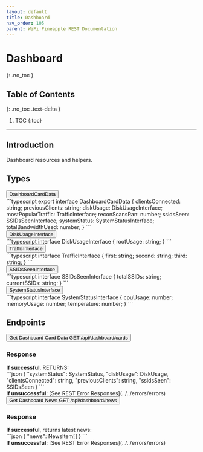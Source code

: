 ```yaml
---
layout: default
title: Dashboard
nav_order: 105
parent: WiFi Pineapple REST Documentation
---
```


<link rel="stylesheet" href="../../../../assets/css/endpoints.css">

# Dashboard
{: .no_toc }

## Table of Contents
{: .no_toc .text-delta }

1. TOC
{:toc}

---

## Introduction
Dashboard resources and helpers.

## Types

<button type="button" class="endpoint-collapsible">
<span class="api-name">DashboardCardData</span>
</button>
<div class="endpoint-content" markdown="1">
<div class="code-block" markdown="1">
```typescript
export interface DashboardCardData {
    clientsConnected: string;
    previousClients: string;
    diskUsage: DiskUsageInterface;
    mostPopularTraffic: TrafficInterface;
    reconScansRan: number;
    ssidsSeen: SSIDsSeenInterface;
    systemStatus: SystemStatusInterface;
    totalBandwidthUsed: number;
}
```
</div>
</div>
<button type="button" class="endpoint-collapsible">
<span class="api-name">DiskUsageInterface</span>
</button>
<div class="endpoint-content" markdown="1">
<div class="code-block" markdown="1">
```typescript
interface DiskUsageInterface {
    rootUsage: string;
}
```
</div>
</div>
<button type="button" class="endpoint-collapsible">
<span class="api-name">TrafficInterface</span>
</button>
<div class="endpoint-content" markdown="1">
<div class="code-block" markdown="1">
```typescript
interface TrafficInterface {
    first: string;
    second: string;
    third: string;
}
```
</div>
</div>
<button type="button" class="endpoint-collapsible">
<span class="api-name">SSIDsSeenInterface</span>
</button>
<div class="endpoint-content" markdown="1">
<div class="code-block" markdown="1">
```typescript
interface SSIDsSeenInterface {
    totalSSIDs: string;
    currentSSIDs: string;
}
```
</div>
</div>
<button type="button" class="endpoint-collapsible">
<span class="api-name">SystemStatusInterface</span>
</button>
<div class="endpoint-content" markdown="1">
<div class="code-block" markdown="1">
```typescript
interface SystemStatusInterface {
    cpuUsage: number;
    memoryUsage: number;
    temperature: number;
}
```
</div>
</div>

## Endpoints
<button type="button" class="endpoint-collapsible">
<span class="api-name">Get Dashboard Card Data</span>
<span class="api-label-container">
<span class="api-rest-label api-rest-label-get">GET</span>
<span class="api-label-get">/api/dashboard/cards</span>
</span>
</button>
<div class="endpoint-content" markdown="1">
<h3>Response</h3>
<b>If successful</b>, RETURNS:
<div class="code-block" markdown="1">
```json
{
    "systemStatus": SystemStatus,
    "diskUsage": DiskUsage,
    "clientsConnected": string,
    "previousClients": string,
    "ssidsSeen": SSIDsSeen
}
```
</div>
<b>If unsuccessful</b>: [See REST Error Responses](../../errors/errors)
</div>
<button type="button" class="endpoint-collapsible">
<span class="api-name">Get Dashboard News</span>
<span class="api-label-container">
<span class="api-rest-label api-rest-label-get">GET</span>
<span class="api-label-get">/api/dashboard/news</span>
</span>
</button>
<div class="endpoint-content" markdown="1">
<h3>Response</h3>
<b>If successful</b>, returns latest news:
<div class="code-block" markdown="1">
```json
{
    "news": NewsItem[]
}
```
</div>
<b>If unsuccessful</b>: [See REST Error Responses](../../errors/errors)
</div>


<script src="https://foxtrot.github.io/documentation/assets/js/endpoints.js"></script>
<script>addHandlers();</script>
